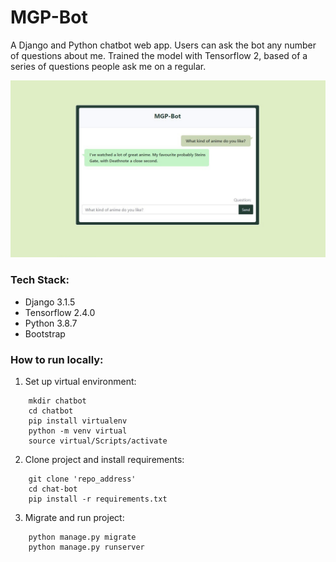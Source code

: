# MGP-Bot

A Django and Python chatbot web app. Users can ask the bot any number of questions about me. Trained the model with Tensorflow 2, based of a series of questions people ask me on a regular.

![](/repoImages/chatbot.jpg)

### Tech Stack:
* Django 3.1.5
* Tensorflow 2.4.0
* Python 3.8.7
* Bootstrap

### How to run locally:

1. Set up virtual environment:
```
    mkdir chatbot
    cd chatbot
    pip install virtualenv
    python -m venv virtual
    source virtual/Scripts/activate
```


2. Clone project and install requirements:
```
    git clone 'repo_address'
    cd chat-bot
    pip install -r requirements.txt
```

3. Migrate and run project:
```
    python manage.py migrate
    python manage.py runserver
```
    


